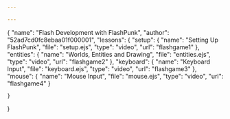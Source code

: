 ```yaml
---

---
```

{
    "name": "Flash Development with FlashPunk",
    "author": "52ad7cd0fc8ebaa01f000001",
    "lessons": {
        "setup": {
            "name": "Setting Up FlashPunk",
            "file": "setup.ejs",
            "type": "video",
            "url": "flashgame1"
        },
        "entities": {
            "name": "Worlds, Entities and Drawing",
            "file": "entities.ejs",
            "type": "video",
            "url": "flashgame2"
        },
        "keyboard": {
            "name": "Keyboard Input",
            "file": "keyboard.ejs",
            "type": "video",
            "url": "flashgame3"
        },
        "mouse": {
            "name": "Mouse Input",
            "file": "mouse.ejs",
            "type": "video",
            "url": "flashgame4"
        }

    }
}
